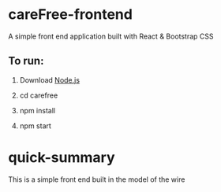 # careFree-frontend

A simple front end application built with React &amp; Bootstrap CSS

## To run:

1. Download [Node.js](https://nodejs.org/en/download/)

2. cd carefree

3. npm install

4. npm start

# quick-summary

This is a simple front end built in the model of the wire
